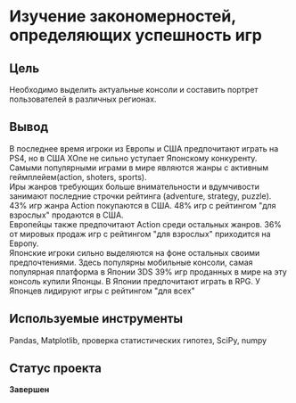 # Изучение закономерностей, определяющих успешность игр

## Цель
Необходимо выделить актуальные консоли и составить портрет пользователей в различных регионах. 
## Вывод
В последнее время игроки из Европы и США предпочитают играть на PS4, но в США XOne не сильно уступает Японскому конкуренту.\
Самыми популярными играми в мире являются жанры с активным геймплейем(action, shoters, sports).\
Иры жанров требующих больше внимательности и вдумчивости занимают последние строчки рейтинга (adventure, strategy, puzzle).<br>
43% игр жанра Action покупаются в США. 48% игр с рейтингом "для взрослых" продаются в США.\
Европейцы также предпочитают Action среди остальных жанров. 36% от мировых продаж игр с рейтингом "для взрослых" приходится на Европу.\
Японские игроки сильно выделяются на фоне остальных своими предпочтениями. Здесь популярны мобильные консоли, самая популярная платформа в Японии 3DS 39% игр проданных в мире на эту консоль купили Японцы. В Японии предпочитают играть в RPG. У Японцев лидируют игры с рейтингом "для всех"
## Используемые инструменты
Pandas, Matplotlib, проверка статистических гипотез, SciPy, numpy
## Статус проекта
**Завершен**
